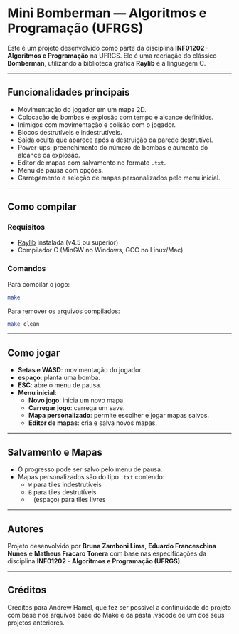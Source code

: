 
# Mini Bomberman — Algoritmos e Programação (UFRGS)

Este é um projeto desenvolvido como parte da disciplina **INF01202 - Algoritmos e Programação** na UFRGS. Ele é uma recriação do clássico **Bomberman**, utilizando a biblioteca gráfica **Raylib** e a linguagem C.

---

##  Funcionalidades principais

-  Movimentação do jogador em um mapa 2D.
- Colocação de bombas e explosão com tempo e alcance definidos.
- Inimigos com movimentação e colisão com o jogador.
- Blocos destrutíveis e indestrutíveis.
- Saída oculta que aparece após a destruição da parede destrutível.
- Power-ups: preenchimento do número de bombas e aumento do alcance da explosão.
- Editor de mapas com salvamento no formato `.txt`.
- Menu de pausa com opções.
- Carregamento e seleção de mapas personalizados pelo menu inicial.

---

## Como compilar

### Requisitos

- [Raylib](https://www.raylib.com/) instalada (v4.5 ou superior)
- Compilador C (MinGW no Windows, GCC no Linux/Mac)

### Comandos

Para compilar o jogo:

```bash
make
```

Para remover os arquivos compilados:

```bash
make clean
```

---

## Como jogar

- **Setas e WASD**: movimentação do jogador.
- **espaço**: planta uma bomba.
- **ESC**: abre o menu de pausa.
- **Menu inicial**:
  - **Novo jogo**: inicia um novo mapa.
  - **Carregar jogo**: carrega um save.
  - **Mapa personalizado**: permite escolher e jogar mapas salvos.
  - **Editor de mapas**: cria e salva novos mapas.

---

## Salvamento e Mapas

- O progresso pode ser salvo pelo menu de pausa.
- Mapas personalizados são do tipo `.txt` contendo:
  - `W` para tiles indestrutíveis
  - `B` para tiles destrutíveis
  - ` ` (espaço) para tiles livres

---

## Autores

Projeto desenvolvido por **Bruna Zamboni Lima**, **Eduardo Franceschina Nunes** e **Matheus Fracaro Tonera**  com base nas especificações da disciplina **INF01202 - Algoritmos e Programação (UFRGS)**.

---

## Créditos

Créditos para Andrew Hamel, que fez ser possível a continuidade do projeto com base nos arquivos base do Make e da pasta .vscode de um dos seus projetos anteriores.
